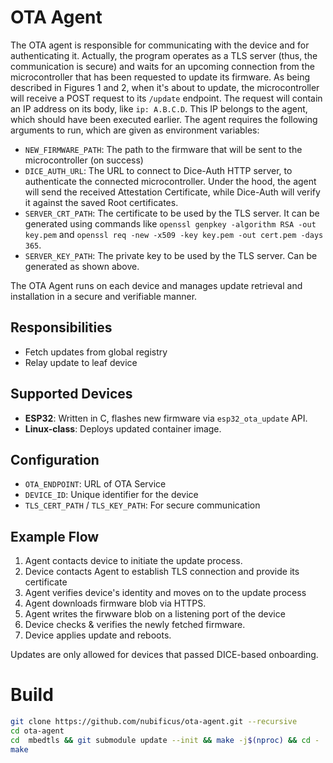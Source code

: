 # OTA Agent

The OTA agent is responsible for communicating with the device and for authenticating it. Actually, the program operates as a TLS server (thus, the communication is secure) and waits for an upcoming connection from the microcontroller that has been requested to update its firmware. As being described in Figures 1 and 2, when it's about to update, the microcontroller will receive a POST request to its `/update` endpoint. The request will contain an IP address on its body, like `ip: A.B.C.D`. This IP belongs to the agent, which should have been executed earlier. The agent requires the following arguments to run, which are given as environment variables:

<!-- ![Figure 1](../../assets/images/ota-process-1.png) -->

- `NEW_FIRMWARE_PATH`: The path to the firmware that will be sent to the microcontroller (on success)
- `DICE_AUTH_URL`: The URL to connect to Dice-Auth HTTP server, to authenticate the connected microcontroller. Under the hood, the agent will send the received Attestation Certificate, while Dice-Auth will verify it against the saved Root certificates.
- `SERVER_CRT_PATH`: The certificate to be used by the TLS server. It can be generated using commands like `openssl genpkey -algorithm RSA -out key.pem` and `openssl req -new -x509 -key key.pem -out cert.pem -days 365`.
- `SERVER_KEY_PATH`: The private key to be used by the TLS server. Can be generated as shown above.

The OTA Agent runs on each device and manages update retrieval and installation in a secure and verifiable manner.

<!-- ![Figure 2](../../assets/images/ota-process-2.png) -->

## Responsibilities

- Fetch updates from global registry
- Relay update to leaf device

## Supported Devices

- **ESP32**: Written in C, flashes new firmware via `esp32_ota_update` API.
- **Linux-class**: Deploys updated container image.

## Configuration

- `OTA_ENDPOINT`: URL of OTA Service
- `DEVICE_ID`: Unique identifier for the device
- `TLS_CERT_PATH` / `TLS_KEY_PATH`: For secure communication

## Example Flow

1. Agent contacts device to initiate the update process.
2. Device contacts Agent to establish TLS connection and provide its certificate 
3. Agent verifies device's identity and moves on to the update process
4. Agent downloads firmware blob via HTTPS.
5. Agent writes the firwware blob on a listening port of the device
6. Device checks & verifies the newly fetched firmware.
7. Device applies update and reboots.

Updates are only allowed for devices that passed DICE-based onboarding.

# Build

```bash
git clone https://github.com/nubificus/ota-agent.git --recursive
cd ota-agent
cd  mbedtls && git submodule update --init && make -j$(nproc) && cd -
make
```

